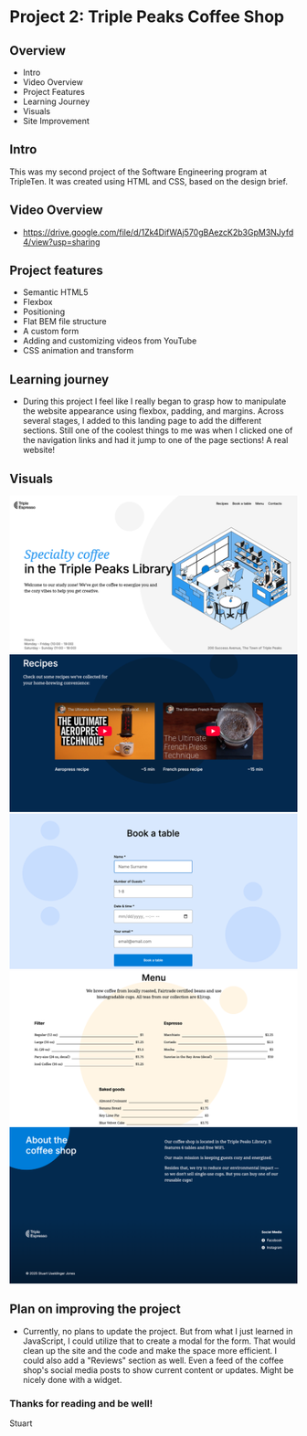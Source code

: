 # Project 2: Triple Peaks Coffee Shop

## Overview

- Intro
- Video Overview
- Project Features
- Learning Journey
- Visuals
- Site Improvement

## Intro

This was my second project of the Software Engineering program at TripleTen. It was created using HTML and CSS, based on the design brief.

## Video Overview

- https://drive.google.com/file/d/1Zk4DifWAj570gBAezcK2b3GpM3NJyfd4/view?usp=sharing

## Project features

- Semantic HTML5
- Flexbox
- Positioning
- Flat BEM file structure
- A custom form
- Adding and customizing videos from YouTube
- CSS animation and transform

## Learning journey

- During this project I feel like I really began to grasp how to manipulate the website appearance using flexbox, padding, and margins. Across several stages, I added to this landing page to add the different sections. Still one of the coolest things to me was when I clicked one of the navigation links and had it jump to one of the page sections! A real website!

## Visuals

![alt text](<images/sprint 2-1.png>)
![alt text](images/sprint2-2.png)
![alt text](<images/sprint 2-3.png>)
![alt text](<images/sprint 2-4.png>)
![alt text](<images/sprint 2-5.png>)

## Plan on improving the project

- Currently, no plans to update the project. But from what I just learned in JavaScript, I could utilize that to create a modal for the form. That would clean up the site and the code and make the space more efficient. I could also add a "Reviews" section as well. Even a feed of the coffee shop's social media posts to show current content or updates. Might be nicely done with a widget.

### Thanks for reading and be well!

Stuart
